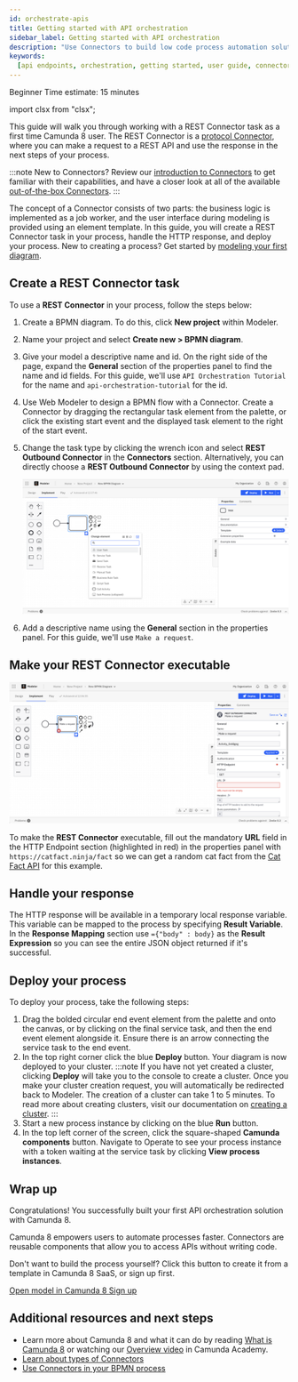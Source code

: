```yaml
---
id: orchestrate-apis
title: Getting started with API orchestration
sidebar_label: Getting started with API orchestration
description: "Use Connectors to build low code process automation solutions"
keywords:
  [api endpoints, orchestration, getting started, user guide, connectors]
---
```


<span class="badge badge--beginner">Beginner</span>
<span class="badge badge--medium">Time estimate: 15 minutes</span>

import clsx from "clsx";

This guide will walk you through working with a REST Connector task as a first time Camunda 8 user. The REST Connector is a [protocol Connector](/docs/components/connectors/out-of-the-box-connectors/available-connectors-overview.md#protocol-connectors), where you can make a request to a REST API and use the response in the next steps of your process.

:::note
New to Connectors? Review our [introduction to Connectors](/docs/components/connectors/introduction.md) to get familiar with their capabilities, and have a closer look at all of the available [out-of-the-box Connectors](/docs/components/connectors/out-of-the-box-connectors/available-connectors-overview.md).
:::

The concept of a Connector consists of two parts: the business logic is implemented as a job worker, and the user interface during modeling is provided using an element template. In this guide, you will create a REST Connector task in your process, handle the HTTP response, and deploy your process. New to creating a process? Get started by [modeling your first diagram](/docs/guides/model-your-first-process.md).

## Create a REST Connector task

To use a **REST Connector** in your process, follow the steps below:

1. Create a BPMN diagram. To do this, click **New project** within Modeler.
2. Name your project and select **Create new > BPMN diagram**.
3. Give your model a descriptive name and id. On the right side of the page, expand the **General** section of the properties panel to find the name and id fields. For this guide, we'll use `API Orchestration Tutorial` for the name and `api-orchestration-tutorial` for the id.
4. Use Web Modeler to design a BPMN flow with a Connector. Create a Connector by dragging the rectangular task element from the palette, or click the existing start event and the displayed task element to the right of the start event.
5. Change the task type by clicking the wrench icon and select **REST Outbound Connector** in the **Connectors** section. Alternatively, you can directly choose a **REST Outbound Connector** by using the context pad.

   ![Blank task on Web Modeler canvas with properties panel open](img/connectors-blank-task.png)

6. Add a descriptive name using the **General** section in the properties panel. For this guide, we'll use `Make a request`.

## Make your REST Connector executable

![Connector on Web Modeler canvas with properties panel open](img/connectors-rest-red-properties.png)

To make the **REST Connector** executable, fill out the mandatory **URL** field in the HTTP Endpoint section (highlighted in red) in the properties panel with `https://catfact.ninja/fact` so we can get a random cat fact from the [Cat Fact API](https://catfact.ninja/) for this example.

## Handle your response

The HTTP response will be available in a temporary local response variable. This variable can be mapped to the process by specifying **Result Variable**.
In the **Response Mapping** section use `={"body" : body}` as the **Result Expression** so you can see the entire JSON object returned if it's successful.

## Deploy your process

To deploy your process, take the following steps:

1. Drag the bolded circular end event element from the palette and onto the canvas, or by clicking on the final service task, and then the end event element alongside it. Ensure there is an arrow connecting the service task to the end event.
2. In the top right corner click the blue **Deploy** button. Your diagram is now deployed to your cluster.
   :::note
   If you have not yet created a cluster, clicking **Deploy** will take you to the console to create a cluster. Once you make your cluster creation request, you will automatically be redirected back to Modeler. The creation of a cluster can take 1 to 5 minutes. To read more about creating clusters, visit our documentation on [creating a cluster](create-cluster.md).
   :::
3. Start a new process instance by clicking on the blue **Run** button.
4. In the top left corner of the screen, click the square-shaped **Camunda components** button. Navigate to Operate to see your process instance with a token waiting at the service task by clicking **View process instances**.

## Wrap up

Congratulations! You successfully built your first API orchestration solution with Camunda 8.

Camunda 8 empowers users to automate processes faster. Connectors are reusable components that allow you to access APIs without writing code.

Don't want to build the process yourself? Click this button to create it from a template in Camunda 8 SaaS, or sign up first.

<div style={{display: "flex", gap: 8}}>
   <a
      className={clsx(
         "button button--outline button--secondary button--lg"
      )}
      href="https://modeler.cloud.camunda.io/tutorial/quick-start-api-orchestration?utm_source=docs.camunda.io.gettingstarted">
      Open model in Camunda 8
   </a>
   <a
      className={clsx(
         "button button--outline button--secondary button--lg"
      )}
      href="https://signup.camunda.com/accounts?utm_source=docs.camunda.io&utm_medium=referral">
      Sign up
   </a>
</div>

## Additional resources and next steps

- Learn more about Camunda 8 and what it can do by reading [What is Camunda 8](/components/concepts/what-is-camunda-8.md) or watching our [Overview video](https://bit.ly/3TjNEm7) in Camunda Academy.
- [Learn about types of Connectors](/docs/components/connectors/connector-types.md)
- [Use Connectors in your BPMN process](/docs/components/connectors/use-connectors/index.md)
